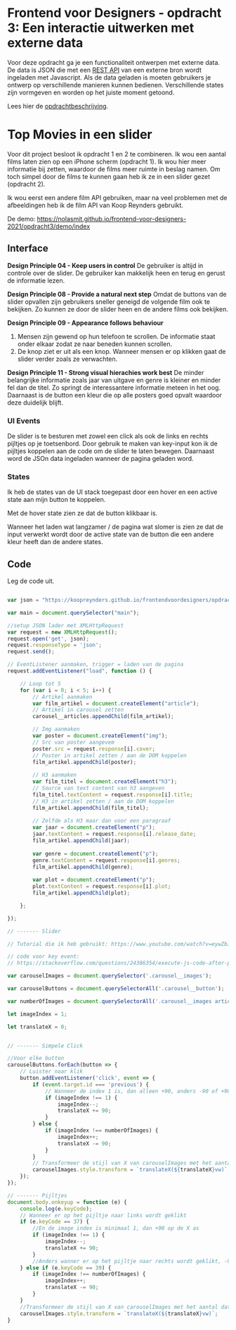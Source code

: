 # Frontend voor Designers - opdracht 3: Een interactie uitwerken met externe data

Voor deze opdracht ga je een functionaliteit ontwerpen met externe data. De data is JSON die met een [REST API](https://developer.mozilla.org/en-US/docs/Glossary/REST) van een externe bron wordt ingeladen met Javascript.  Als de data geladen is moeten gebruikers je ontwerp op verschillende manieren kunnen bedienen. Verschillende states zijn vormgeven en worden op het juiste moment getoond.

Lees hier de [opdrachtbeschrijving](./opdrachtbeschrijving.md).


# Top Movies in een slider
Voor dit project besloot ik opdracht 1 en 2 te combineren. Ik wou een aantal films laten zien op een iPhone scherm (opdracht 1). Ik wou hier meer informatie bij zetten, waardoor de films meer ruimte in beslag namen. Om toch simpel door de films te kunnen gaan heb ik ze in een slider gezet (opdracht 2).

Ik wou eerst een andere film API gebruiken, maar na veel problemen met de afbeeldingen heb ik de film API van Koop Reynders gebruikt.

De demo: https://nolasmit.github.io/frontend-voor-designers-2021/opdracht3/demo/index 

## Interface

**Design Principle 04 - Keep users in control**
De gebruiker is altijd in controle over de slider. De gebruiker kan makkelijk heen en terug en gerust de informatie lezen.

**Design Principle 08 - Provide a natural next step**
Omdat de buttons van de slider opvallen zijn gebruikers sneller geneigd de volgende film ook te bekijken. Zo kunnen ze door de slider heen en de andere films ook bekijken.

**Design Principle 09 - Appearance follows behaviour**
1. Mensen zijn gewend op hun telefoon te scrollen. De informatie staat onder elkaar zodat ze naar beneden kunnen scrollen.
2. De knop ziet er uit als een knop. Wanneer mensen er op klikken gaat de slider verder zoals ze verwachten.

**Design Principle 11 - Strong visual hierachies work best**
De minder belangrijke informatie zoals jaar van uitgave en genre is kleiner en minder fel dan de titel. Zo springt de interessantere informatie meteen in het oog.
Daarnaast is de button een kleur die op alle posters goed opvalt waardoor deze duidelijk blijft.

### UI Events

De slider is te besturen met zowel een click als ook de links en rechts pijltjes op je toetsenbord. Door gebruik te maken van key-input kon ik de pijltjes koppelen aan de code om de slider te laten bewegen.
Daarnaast word de JSOn data ingeladen wanneer de pagina geladen word.

### States

Ik heb de states van de UI stack toegepast door een hover en een active state aan mijn button te koppelen. 

Met de hover state zien ze dat de button klikbaar is. 

Wanneer het laden wat langzamer / de pagina wat slomer is zien ze dat de input verwerkt wordt door de active state van de button die een andere kleur heeft dan de andere states.


## Code
Leg de code uit.

```javascript

var json = "https://koopreynders.github.io/frontendvoordesigners/opdracht3/json/movies.json";

var main = document.querySelector("main");

//setup JSON lader met XMLHttpRequest
var request = new XMLHttpRequest();
request.open('get', json);
request.responseType = 'json';
request.send();

// EventListener aanmaken, trigger = laden van de pagina
request.addEventListener("load", function () {

    // Loop tot 5
    for (var i = 0; i < 5; i++) {
        // Artikel aanmaken
        var film_artikel = document.createElement("article");
        // Artikel in carousel zetten
        carousel__articles.appendChild(film_artikel);

        // Img aanmaken
        var poster = document.createElement("img");
        // Src van poster aangevem
        poster.src = request.response[i].cover;
        // Poster in artikel zetten / aan de DOM koppelen
        film_artikel.appendChild(poster);
        
        // H3 aanmaken
        var film_titel = document.createElement("h3");
        // Source van text content van h3 aangeven
        film_titel.textContent = request.response[i].title;
        // H3 in artikel zetten / aan de DOM koppelen
        film_artikel.appendChild(film_titel);
        
        // Zelfde als H3 maar dan voor een paragraaf
        var jaar = document.createElement("p");
        jaar.textContent = request.response[i].release_date;
        film_artikel.appendChild(jaar);
        
        var genre = document.createElement("p");
        genre.textContent = request.response[i].genres;
        film_artikel.appendChild(genre);
        
        var plot = document.createElement("p");
        plot.textContent = request.response[i].plot;
        film_artikel.appendChild(plot);

    };

});

// ------- Slider    

// Tutorial die ik heb gebruikt: https://www.youtube.com/watch?v=eywZbJ5PVjg

// code voor key event:
// https://stackoverflow.com/questions/24386354/execute-js-code-after-pressing-the-spacebar

var carouselImages = document.querySelector('.carousel__images');

var carouselButtons = document.querySelectorAll('.carousel__button');

var numberOfImages = document.querySelectorAll('.carousel__images article').length;

let imageIndex = 1;

let translateX = 0;


// ------- Simpele Click

//Voor elke button
carouselButtons.forEach(button => {
    // Luister naar klik
    button.addEventListener('click', event => {
        if (event.target.id === 'previous') {
            // Wanneer de index 1 is, dan alleen +90, anders -90 of +90
            if (imageIndex !== 1) {
                imageIndex--;
                translateX += 90;
            }
        } else {
            if (imageIndex !== numberOfImages) {
                imageIndex++;
                translateX -= 90;
            }
        }
        // Transformeer de stijl van X van carouselImages met het aantal dat wordt aangegeven in de functie in vw
        carouselImages.style.transform = `translateX(${translateX}vw)`;
    });
});

// ------- Pijltjes 
document.body.onkeyup = function (e) {
    console.log(e.keyCode);
    // Wanneer er op het pijltje naar links wordt geklikt
    if (e.keyCode == 37) {
        //En de image index is minimaal 1, dan +90 op de X as
        if (imageIndex !== 1) {
            imageIndex--;
            translateX += 90;
        }
        //Anders wanner er op het pijltje naar rechts wordt geklikt, -90 op de X as
    } else if (e.keyCode == 39) {
        if (imageIndex !== numberOfImages) {
            imageIndex++;
            translateX -= 90;
        }
    }
    //Transformeer de stijl van X van carouselImages met het aantal dat wordt aangegeven in de functie in vw
    carouselImages.style.transform = `translateX(${translateX}vw)`;
}
```
